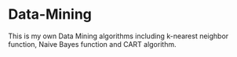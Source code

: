 # Data-Mining
This is my own Data Mining algorithms including k-nearest neighbor function, Naive Bayes function and  CART algorithm.
